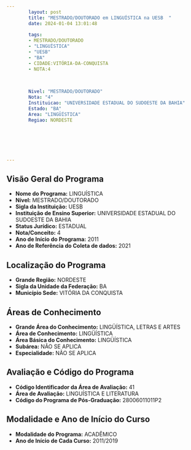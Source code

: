 ```yaml
---
        layout: post
        title: "MESTRADO/DOUTORADO em LINGUÍSTICA na UESB  "
        date: 2024-01-04 13:01:48
     
        tags:
        - MESTRADO/DOUTORADO
        - "LINGUÍSTICA"
        - "UESB"
        - "BA"
        - CIDADE:VITÓRIA-DA-CONQUISTA
        - NOTA:4
        
       

        Nivel: "MESTRADO/DOUTORADO"
        Nota: "4"
        Instituicao: "UNIVERSIDADE ESTADUAL DO SUDOESTE DA BAHIA"
        Estado: "BA"
        Area: "LINGÜÍSTICA"
        Regiao: NORDESTE
        
        
        
        
        
        
---
```

## Visão Geral do Programa
- **Nome do Programa:** LINGUÍSTICA
- **Nível:** MESTRADO/DOUTORADO
- **Sigla da Instituição:** UESB
- **Instituição de Ensino Superior:** UNIVERSIDADE ESTADUAL DO SUDOESTE DA BAHIA
- **Status Jurídico:** ESTADUAL
- **Nota/Conceito:** 4
- **Ano de Início do Programa:** 2011
- **Ano de Referência do Coleta de dados:** 2021

## Localização do Programa
- **Grande Região:** NORDESTE
- **Sigla da Unidade da Federação:** BA
- **Município Sede:** VITÓRIA DA CONQUISTA

## Áreas de Conhecimento
- **Grande Área do Conhecimento:** LINGÜÍSTICA, LETRAS E ARTES
- **Área de Conhecimento:** LINGÜÍSTICA
- **Área Básica do Conhecimento:** LINGÜÍSTICA
- **Subárea:** NÃO SE APLICA
- **Especialidade:** NÃO SE APLICA

## Avaliação e Código do Programa
- **Código Identificador da Área de Avaliação:** 41
- **Área de Avaliação:** LINGUÍSTICA E LITERATURA
- **Código do Programa de Pós-Graduação:** 28006011011P2


## Modalidade e Ano de Início do Curso
- **Modalidade do Programa:** ACADÊMICO
- **Ano de Início de Cada Curso:** 2011/2019

